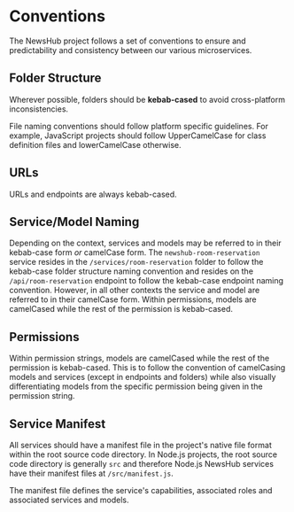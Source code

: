 # Conventions

The NewsHub project follows a set of conventions to ensure and predictability and consistency between our various microservices.

## Folder Structure

Wherever possible, folders should be **kebab-cased** to avoid cross-platform inconsistencies.

File naming conventions should follow platform specific guidelines. For example, JavaScript projects should follow UpperCamelCase for class definition files and lowerCamelCase otherwise.

## URLs

URLs and endpoints are always kebab-cased.

## Service/Model Naming

Depending on the context, services and models may be referred to in their kebab-case form *or* camelCase form. The `newshub-room-reservation` service resides in the `/services/room-reservation` folder to follow the kebab-case folder structure naming convention and resides on the `/api/room-reservation` endpoint to follow the kebab-case endpoint naming convention. However, in all other contexts the service and model are referred to in their camelCase form. Within permissions, models are camelCased while the rest of the permission is kebab-cased. 

## Permissions

Within permission strings, models are camelCased while the rest of the permission is kebab-cased. This is to follow the convention of camelCasing models and services (except in endpoints and folders) while also visually differentiating models from the specific permission being given in the permission string.

## Service Manifest

All services should have a manifest file in the project's native file format within the root source code directory. In Node.js projects, the root source code directory is generally `src` and therefore Node.js NewsHub services have their manifest files at `/src/manifest.js`.

The manifest file defines the service's capabilities, associated roles and associated services and models.
